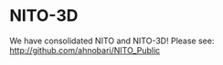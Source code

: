# NITO-3D

We have consolidated NITO and NITO-3D! Please see: http://github.com/ahnobari/NITO_Public
